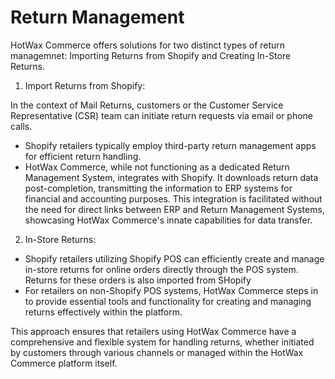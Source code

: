 # Return Management

HotWax Commerce offers solutions for two distinct types of return managemnet: Importing Returns from Shopify and Creating In-Store Returns.

1. Import Returns from Shopify:

In the context of Mail Returns, customers or the Customer Service Representative (CSR) team can initiate return requests via email or phone calls.
- Shopify retailers typically employ third-party return management apps for efficient return handling.
- HotWax Commerce, while not functioning as a dedicated Return Management System, integrates with Shopify. It downloads return data post-completion, transmitting the information to ERP systems for financial and accounting purposes. This integration is facilitated without the need for direct links between ERP and Return Management Systems, showcasing HotWax Commerce's innate capabilities for data transfer.

2. In-Store Returns:

- Shopify retailers utilizing Shopify POS can efficiently create and manage in-store returns for online orders directly through the POS system. Returns for these orders is also imported from SHopify
- For retailers on non-Shopify POS systems, HotWax Commerce steps in to provide essential tools and functionality for creating and managing returns effectively within the platform.

This approach ensures that retailers using HotWax Commerce have a comprehensive and flexible system for handling returns, whether initiated by customers through various channels or managed within the HotWax Commerce platform itself.
